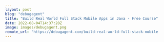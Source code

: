 ```yaml
---
layout: post
blog: "debugagent"
title: "Build Real World Full Stack Mobile Apps in Java - Free Course"
date: 2022-08-04T14:37:28Z
image: images/debugagent.png
remote_url: "https://debugagent.com/build-real-world-full-stack-mobile-apps-in-java-free-course"
---
```

